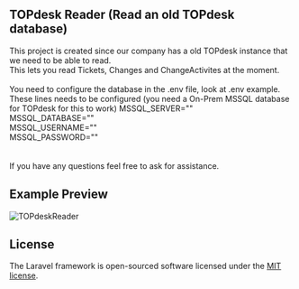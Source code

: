 ## TOPdesk Reader (Read an old TOPdesk database)
This project is created since our company has a old TOPdesk instance that we need to be able to read.<br>
This lets you read Tickets, Changes and ChangeActivites at the moment.<br>
<br>
You need to configure the database in the .env file, look at .env example.<br>
These lines needs to be configured (you need a On-Prem MSSQL database for TOPdesk for this to work)
MSSQL_SERVER=""<br>
MSSQL_DATABASE=""<br>
MSSQL_USERNAME=""<br>
MSSQL_PASSWORD=""<br>
<br>
<br>
If you have any questions feel free to ask for assistance.

## Example Preview
![TOPdeskReader](https://github.com/user-attachments/assets/dc9de91d-9324-4a4d-9c53-97bd49408874)

## License

The Laravel framework is open-sourced software licensed under the [MIT license](https://opensource.org/licenses/MIT).
